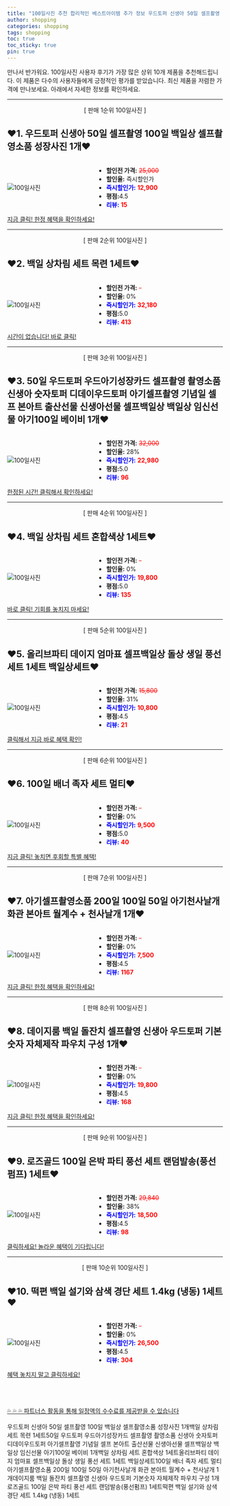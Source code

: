 ```yaml
---
title: "100일사진 추천 합리적인 베스트아이템 추가 정보 우드토퍼 신생아 50일 셀프촬영 100일"
author: shopping
categories: shopping
tags: shopping
toc: true
toc_sticky: true
pin: true
---
```

만나서 반가워요.  100일사진 사용자 후기가 가장 많은 상위 10개 제품을 추천해드립니다. 이 제품은 다수의 사용자들에게 긍정적인 평가를 받았습니다. 최신 제품을 저렴한 가격에 만나보세요. 아래에서 자세한 정보를 확인하세요.

---
<p class="toplist" style="margin: 0 auto; display: block; width: fit-content;">[ 판매 1순위 100일사진 ]</p>

<h2><strong>❤️1. 우드토퍼 신생아 50일 셀프촬영 100일 백일상 셀프촬영소품 성장사진 1개❤️</strong></h2>

<div style="display: flex; align-items: center;">
    <div style="flex: 0.4;">
        <img src="https://thumbnail8.coupangcdn.com/thumbnails/remote/230x230ex/image/vendor_inventory/de85/e9386018e04945f7d12a6627f31d079366b84e89d811c500046817f32a7a.jpg" alt="100일사진" style="max-width: 100%;">
    </div>
    <div style="flex: 0.6; margin-left: 10px;">
        <ul>
            <li><strong>할인전 가격:</strong> <del style="color: red;">25,000</del></li>
            <li><strong>할인율:</strong> 즉시할인가</li>
            <li><span style='color:blue'><strong>즉시할인가:</strong></span> <span style='color:red'><strong>12,900</strong></span></li>
            <li><strong>평점:</strong>4.5</li>
            <li><span style='color:blue'><strong>리뷰:</strong></span> <span style='color:red'><strong>15</strong></span></li>
        </ul>
    </div>
</div>
<div class="center">
    <a href="https://selin100587001.github.io?lptag=AF9450613&subid=githubio&pageKey=7989471169&traceid=V0-153&itemId=22205789572&vendorItemId=89442356402" class="myButton">
        지금 클릭! 한정 혜택을 확인하세요!
    </a>
</div>


---
<p class="toplist" style="margin: 0 auto; display: block; width: fit-content;">[ 판매 2순위 100일사진 ]</p>

<h2><strong>❤️2. 백일 상차림 세트 목련 1세트❤️</strong></h2>

<div style="display: flex; align-items: center;">
    <div style="flex: 0.4;">
        <img src="https://thumbnail9.coupangcdn.com/thumbnails/remote/230x230ex/image/rs_quotation_api/aobozuod/62212e49b0ae452a8921a38b7e911788.jpg" alt="100일사진" style="max-width: 100%;">
    </div>
    <div style="flex: 0.6; margin-left: 10px;">
        <ul>
            <li><strong>할인전 가격:</strong> <del style="color: red;">-</del></li>
            <li><strong>할인율:</strong> 0%</li>
            <li><span style='color:blue'><strong>즉시할인가:</strong></span> <span style='color:red'><strong>32,180</strong></span></li>
            <li><strong>평점:</strong>5.0</li>
            <li><span style='color:blue'><strong>리뷰:</strong></span> <span style='color:red'><strong>413</strong></span></li>
        </ul>
    </div>
</div>
<div class="center">
    <a href="https://selin100587001.github.io?lptag=AF9450613&subid=githubio&pageKey=7000208246&traceid=V0-153&itemId=17164347429&vendorItemId=84336723852" class="myButton">
        시간이 없습니다! 바로 클릭!
    </a>
</div>


---
<p class="toplist" style="margin: 0 auto; display: block; width: fit-content;">[ 판매 3순위 100일사진 ]</p>

<h2><strong>❤️3. 50일 우드토퍼 우드아기성장카드 셀프촬영 촬영소품 신생아 숫자토퍼 디데이우드토퍼 아기셀프촬영 기념일 셀프 본아트 출산선물 신생아선물 셀프백일상 백일상 임신선물 아기100일 베이비 1개❤️</strong></h2>

<div style="display: flex; align-items: center;">
    <div style="flex: 0.4;">
        <img src="https://thumbnail9.coupangcdn.com/thumbnails/remote/230x230ex/image/vendor_inventory/00fa/c7599a154e28ff5488603d1d6dd1ae63772e63687f24541dfb3db5f9900b.jpg" alt="100일사진" style="max-width: 100%;">
    </div>
    <div style="flex: 0.6; margin-left: 10px;">
        <ul>
            <li><strong>할인전 가격:</strong> <del style="color: red;">32,000</del></li>
            <li><strong>할인율:</strong> 28%</li>
            <li><span style='color:blue'><strong>즉시할인가:</strong></span> <span style='color:red'><strong>22,980</strong></span></li>
            <li><strong>평점:</strong>5.0</li>
            <li><span style='color:blue'><strong>리뷰:</strong></span> <span style='color:red'><strong>96</strong></span></li>
        </ul>
    </div>
</div>
<div class="center">
    <a href="https://selin100587001.github.io?lptag=AF9450613&subid=githubio&pageKey=6733783118&traceid=V0-153&itemId=15698156873&vendorItemId=87426916124" class="myButton">
        한정된 시간! 클릭해서 확인하세요!
    </a>
</div>


---
<p class="toplist" style="margin: 0 auto; display: block; width: fit-content;">[ 판매 4순위 100일사진 ]</p>

<h2><strong>❤️4. 백일 상차림 세트 혼합색상 1세트❤️</strong></h2>

<div style="display: flex; align-items: center;">
    <div style="flex: 0.4;">
        <img src="https://thumbnail6.coupangcdn.com/thumbnails/remote/230x230ex/image/retail/images/203975747347193-45f25f30-9b45-4207-9406-e46d4c9608fb.jpg" alt="100일사진" style="max-width: 100%;">
    </div>
    <div style="flex: 0.6; margin-left: 10px;">
        <ul>
            <li><strong>할인전 가격:</strong> <del style="color: red;">-</del></li>
            <li><strong>할인율:</strong> 0%</li>
            <li><span style='color:blue'><strong>즉시할인가:</strong></span> <span style='color:red'><strong>19,800</strong></span></li>
            <li><strong>평점:</strong>5.0</li>
            <li><span style='color:blue'><strong>리뷰:</strong></span> <span style='color:red'><strong>135</strong></span></li>
        </ul>
    </div>
</div>
<div class="center">
    <a href="https://selin100587001.github.io?lptag=AF9450613&subid=githubio&pageKey=6999850602&traceid=V0-153&itemId=17162742472&vendorItemId=84335157687" class="myButton">
        바로 클릭! 기회를 놓치지 마세요!
    </a>
</div>


---
<p class="toplist" style="margin: 0 auto; display: block; width: fit-content;">[ 판매 5순위 100일사진 ]</p>

<h2><strong>❤️5. 올리브파티 데이지 엄마표 셀프백일상 돌상 생일 풍선 세트 1세트 백일상세트❤️</strong></h2>

<div style="display: flex; align-items: center;">
    <div style="flex: 0.4;">
        <img src="https://thumbnail6.coupangcdn.com/thumbnails/remote/230x230ex/image/vendor_inventory/560c/c3a40e99b80019e643efcb033ca233a9a8024cc9faa563b1d83cdf029b89.jpg" alt="100일사진" style="max-width: 100%;">
    </div>
    <div style="flex: 0.6; margin-left: 10px;">
        <ul>
            <li><strong>할인전 가격:</strong> <del style="color: red;">15,800</del></li>
            <li><strong>할인율:</strong> 31%</li>
            <li><span style='color:blue'><strong>즉시할인가:</strong></span> <span style='color:red'><strong>10,800</strong></span></li>
            <li><strong>평점:</strong>4.5</li>
            <li><span style='color:blue'><strong>리뷰:</strong></span> <span style='color:red'><strong>21</strong></span></li>
        </ul>
    </div>
</div>
<div class="center">
    <a href="https://selin100587001.github.io?lptag=AF9450613&subid=githubio&pageKey=7683963582&traceid=V0-153&itemId=20530428585&vendorItemId=87607494423" class="myButton">
        클릭해서 지금 바로 혜택 확인!
    </a>
</div>


---
<p class="toplist" style="margin: 0 auto; display: block; width: fit-content;">[ 판매 6순위 100일사진 ]</p>

<h2><strong>❤️6. 100일 배너 족자 세트 멀티❤️</strong></h2>

<div style="display: flex; align-items: center;">
    <div style="flex: 0.4;">
        <img src="https://thumbnail9.coupangcdn.com/thumbnails/remote/230x230ex/image/retail/images/2021/05/12/16/6/f09b0bcf-83bb-42b1-82ee-a9c430fa73e3.jpg" alt="100일사진" style="max-width: 100%;">
    </div>
    <div style="flex: 0.6; margin-left: 10px;">
        <ul>
            <li><strong>할인전 가격:</strong> <del style="color: red;">-</del></li>
            <li><strong>할인율:</strong> 0%</li>
            <li><span style='color:blue'><strong>즉시할인가:</strong></span> <span style='color:red'><strong>9,500</strong></span></li>
            <li><strong>평점:</strong>5.0</li>
            <li><span style='color:blue'><strong>리뷰:</strong></span> <span style='color:red'><strong>40</strong></span></li>
        </ul>
    </div>
</div>
<div class="center">
    <a href="https://selin100587001.github.io?lptag=AF9450613&subid=githubio&pageKey=5498947227&traceid=V0-153&itemId=8537101489&vendorItemId=75824510645" class="myButton">
        지금 클릭! 놓치면 후회할 특별 혜택!
    </a>
</div>


---
<p class="toplist" style="margin: 0 auto; display: block; width: fit-content;">[ 판매 7순위 100일사진 ]</p>

<h2><strong>❤️7. 아기셀프촬영소품 200일 100일 50일 아기천사날개 화관 본아트 월계수 + 천사날개 1개❤️</strong></h2>

<div style="display: flex; align-items: center;">
    <div style="flex: 0.4;">
        <img src="https://thumbnail9.coupangcdn.com/thumbnails/remote/230x230ex/image/retail/images/1409952045940184-9a82835e-c0ac-4a91-9010-b383fed01a79.jpg" alt="100일사진" style="max-width: 100%;">
    </div>
    <div style="flex: 0.6; margin-left: 10px;">
        <ul>
            <li><strong>할인전 가격:</strong> <del style="color: red;">-</del></li>
            <li><strong>할인율:</strong> 0%</li>
            <li><span style='color:blue'><strong>즉시할인가:</strong></span> <span style='color:red'><strong>7,500</strong></span></li>
            <li><strong>평점:</strong>4.5</li>
            <li><span style='color:blue'><strong>리뷰:</strong></span> <span style='color:red'><strong>1167</strong></span></li>
        </ul>
    </div>
</div>
<div class="center">
    <a href="https://selin100587001.github.io?lptag=AF9450613&subid=githubio&pageKey=5433256908&traceid=V0-153&itemId=8242012563&vendorItemId=75530034852" class="myButton">
        지금 클릭! 한정 혜택을 확인하세요!
    </a>
</div>


---
<p class="toplist" style="margin: 0 auto; display: block; width: fit-content;">[ 판매 8순위 100일사진 ]</p>

<h2><strong>❤️8. 데이지룸 백일 돌잔치 셀프촬영 신생아 우드토퍼 기본숫자 자체제작 파우치 구성 1개❤️</strong></h2>

<div style="display: flex; align-items: center;">
    <div style="flex: 0.4;">
        <img src="https://thumbnail7.coupangcdn.com/thumbnails/remote/230x230ex/image/vendor_inventory/4911/4431adc69e29a39ee2284f25f128183b7e1c270c440e60bd9d8429846970.jpg" alt="100일사진" style="max-width: 100%;">
    </div>
    <div style="flex: 0.6; margin-left: 10px;">
        <ul>
            <li><strong>할인전 가격:</strong> <del style="color: red;">-</del></li>
            <li><strong>할인율:</strong> 0%</li>
            <li><span style='color:blue'><strong>즉시할인가:</strong></span> <span style='color:red'><strong>19,800</strong></span></li>
            <li><strong>평점:</strong>4.5</li>
            <li><span style='color:blue'><strong>리뷰:</strong></span> <span style='color:red'><strong>168</strong></span></li>
        </ul>
    </div>
</div>
<div class="center">
    <a href="https://selin100587001.github.io?lptag=AF9450613&subid=githubio&pageKey=7181355586&traceid=V0-153&itemId=18112500923&vendorItemId=85264071144" class="myButton">
        지금 클릭! 한정 혜택을 확인하세요!
    </a>
</div>


---
<p class="toplist" style="margin: 0 auto; display: block; width: fit-content;">[ 판매 9순위 100일사진 ]</p>

<h2><strong>❤️9. 로즈골드 100일 은박 파티 풍선 세트 랜덤발송(풍선펌프) 1세트❤️</strong></h2>

<div style="display: flex; align-items: center;">
    <div style="flex: 0.4;">
        <img src="https://thumbnail9.coupangcdn.com/thumbnails/remote/230x230ex/image/rs_quotation_api/cohpzqiq/73baa1c679ea41dab5c43753e2e9dc6a.jpg" alt="100일사진" style="max-width: 100%;">
    </div>
    <div style="flex: 0.6; margin-left: 10px;">
        <ul>
            <li><strong>할인전 가격:</strong> <del style="color: red;">29,840</del></li>
            <li><strong>할인율:</strong> 38%</li>
            <li><span style='color:blue'><strong>즉시할인가:</strong></span> <span style='color:red'><strong>18,500</strong></span></li>
            <li><strong>평점:</strong>4.5</li>
            <li><span style='color:blue'><strong>리뷰:</strong></span> <span style='color:red'><strong>98</strong></span></li>
        </ul>
    </div>
</div>
<div class="center">
    <a href="https://selin100587001.github.io?lptag=AF9450613&subid=githubio&pageKey=5918304829&traceid=V0-153&itemId=10482819461&vendorItemId=77764561963" class="myButton">
        클릭하세요! 놀라운 혜택이 기다립니다!
    </a>
</div>


---
<p class="toplist" style="margin: 0 auto; display: block; width: fit-content;">[ 판매 10순위 100일사진 ]</p>

<h2><strong>❤️10. 떡편 백일 설기와 삼색 경단 세트 1.4kg (냉동) 1세트❤️</strong></h2>

<div style="display: flex; align-items: center;">
    <div style="flex: 0.4;">
        <img src="https://thumbnail10.coupangcdn.com/thumbnails/remote/230x230ex/image/retail/images/2021/04/27/14/6/39ec4dd1-8e38-491d-a54d-042700bd7e2e.jpg" alt="100일사진" style="max-width: 100%;">
    </div>
    <div style="flex: 0.6; margin-left: 10px;">
        <ul>
            <li><strong>할인전 가격:</strong> <del style="color: red;">-</del></li>
            <li><strong>할인율:</strong> 0%</li>
            <li><span style='color:blue'><strong>즉시할인가:</strong></span> <span style='color:red'><strong>26,500</strong></span></li>
            <li><strong>평점:</strong>4.5</li>
            <li><span style='color:blue'><strong>리뷰:</strong></span> <span style='color:red'><strong>304</strong></span></li>
        </ul>
    </div>
</div>
<div class="center">
    <a href="https://selin100587001.github.io?lptag=AF9450613&subid=githubio&pageKey=5463710181&traceid=V0-153&itemId=8370303596&vendorItemId=75658029352" class="myButton">
        혜택 놓치지 말고 클릭하세요!
    </a>
</div>

<br><br><br>[💦 💦 💦 파트너스 활동을 통해 일정액의 수수료를 제공받을 수 있습니다](https://link.coupang.com/a/bcpT2c)<br><br>우드토퍼 신생아 50일 셀프촬영 100일 백일상 셀프촬영소품 성장사진 1개백일 상차림 세트 목련 1세트50일 우드토퍼 우드아기성장카드 셀프촬영 촬영소품 신생아 숫자토퍼 디데이우드토퍼 아기셀프촬영 기념일 셀프 본아트 출산선물 신생아선물 셀프백일상 백일상 임신선물 아기100일 베이비 1개백일 상차림 세트 혼합색상 1세트올리브파티 데이지 엄마표 셀프백일상 돌상 생일 풍선 세트 1세트 백일상세트100일 배너 족자 세트 멀티아기셀프촬영소품 200일 100일 50일 아기천사날개 화관 본아트 월계수 + 천사날개 1개데이지룸 백일 돌잔치 셀프촬영 신생아 우드토퍼 기본숫자 자체제작 파우치 구성 1개로즈골드 100일 은박 파티 풍선 세트 랜덤발송(풍선펌프) 1세트떡편 백일 설기와 삼색 경단 세트 1.4kg (냉동) 1세트